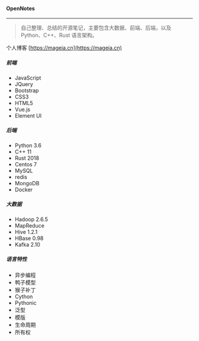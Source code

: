 #### OpenNotes

---

> 自己整理、总结的开源笔记，主要包含大数据、前端、后端，以及 Python、C++、Rust 语言架构。

个人博客 [https://mageia.cn](https://mageia.cn)

##### 前端

- JavaScript
- JQuery
- Bootstrap
- CSS3
- HTML5
- Vue.js
- Element UI

##### 后端

- Python  3.6 
- C++ 11
- Rust 2018
- Centos 7
- MySQL
- redis
- MongoDB
- Docker

##### 大数据

- Hadoop 2.6.5
- MapReduce
- Hive 1.2.1
- HBase 0.98
- Kafka 2.10
##### 语言特性

- 异步编程
- 鸭子模型
- 猴子补丁
- Cython
- Pythonic
- 泛型
- 模版
- 生命周期
- 所有权